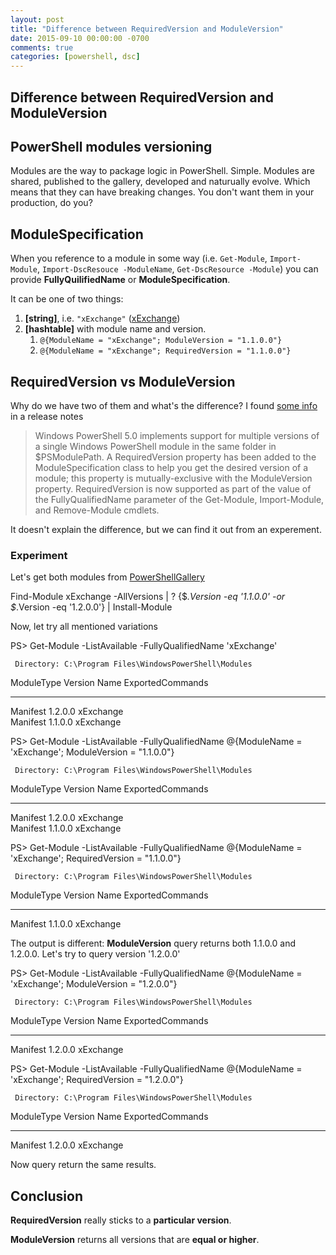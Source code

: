 ```yaml
---
layout: post
title: "Difference between RequiredVersion and ModuleVersion"
date: 2015-09-10 00:00:00 -0700
comments: true
categories: [powershell, dsc]
---
```


Difference between RequiredVersion and ModuleVersion
--------------------

## PowerShell modules versioning

Modules are the way to package logic in PowerShell. 
Simple.
Modules are shared, published to the gallery, developed and naturually evolve.
Which means that they can have breaking changes.
You don't want them in your production, do you?

## ModuleSpecification

When you reference to a module in some way (i.e. `Get-Module`, `Import-Module`, `Import-DscResouce -ModuleName`, `Get-DscResource -Module`)
you can provide **FullyQuilifiedName** or **ModuleSpecification**.

It can be one of two things:

1. **[string]**, i.e. `"xExchange"` ([xExchange](https://github.com/PowerShell/xExchange))
1. **[hashtable]** with module name and version.
   1. `@{ModuleName = "xExchange"; ModuleVersion = "1.1.0.0"}`
   1. `@{ModuleName = "xExchange"; RequiredVersion = "1.1.0.0"}`

## RequiredVersion vs ModuleVersion

Why do we have two of them and what's the difference?
I found [some info](https://technet.microsoft.com/en-us/%5Clibrary/Hh857339.aspx) in a release notes

> Windows PowerShell 5.0 implements support for multiple versions of a single Windows PowerShell module in the same folder in $PSModulePath. A RequiredVersion property has been added to the ModuleSpecification class to help you get the desired version of a module; this property is mutually-exclusive with the ModuleVersion property. RequiredVersion is now supported as part of the value of the FullyQualifiedName parameter of the Get-Module, Import-Module, and Remove-Module cmdlets.

It doesn't explain the difference, but we can find it out from an experement.

### Experiment

Let's get both modules from [PowerShellGallery](http://www.powershellgallery.com/)

   Find-Module xExchange -AllVersions | ? {$_.Version -eq '1.1.0.0' -or $_.Version -eq '1.2.0.0'} | Install-Module

Now, let try all mentioned variations


   PS> Get-Module -ListAvailable -FullyQualifiedName 'xExchange'
   
     Directory: C:\Program Files\WindowsPowerShell\Modules
   
   ModuleType Version    Name                                ExportedCommands                              
   ---------- -------    ----                                ----------------                              
   Manifest   1.2.0.0    xExchange                                                                         
   Manifest   1.1.0.0    xExchange 
   
   PS> Get-Module -ListAvailable -FullyQualifiedName @{ModuleName = 'xExchange'; ModuleVersion = "1.1.0.0"}
   
     Directory: C:\Program Files\WindowsPowerShell\Modules
   
   ModuleType Version    Name                                ExportedCommands                              
   ---------- -------    ----                                ----------------                              
   Manifest   1.2.0.0    xExchange                                                                         
   Manifest   1.1.0.0    xExchange                                                                         
   
   
   PS> Get-Module -ListAvailable -FullyQualifiedName @{ModuleName = 'xExchange'; RequiredVersion = "1.1.0.0"}
   
     Directory: C:\Program Files\WindowsPowerShell\Modules
   
   ModuleType Version    Name                                ExportedCommands                              
   ---------- -------    ----                                ----------------                              
   Manifest   1.1.0.0    xExchange      

The output is different: **ModuleVersion** query returns both 1.1.0.0 and 1.2.0.0.
Let's try to query version '1.2.0.0'

   PS> Get-Module -ListAvailable -FullyQualifiedName @{ModuleName = 'xExchange'; ModuleVersion = "1.2.0.0"}
   
   
     Directory: C:\Program Files\WindowsPowerShell\Modules
   
   ModuleType Version    Name                                ExportedCommands                              
   ---------- -------    ----                                ----------------                              
   Manifest   1.2.0.0    xExchange                                                                         
   
   
   PS> Get-Module -ListAvailable -FullyQualifiedName @{ModuleName = 'xExchange'; RequiredVersion = "1.2.0.0"}
   
     Directory: C:\Program Files\WindowsPowerShell\Modules
   
   ModuleType Version    Name                                ExportedCommands                              
   ---------- -------    ----                                ----------------                              
   Manifest   1.2.0.0    xExchange      


Now query return the same results.

## Conclusion

**RequiredVersion** really sticks to a **particular version**. 

**ModuleVersion** returns all versions that are **equal or higher**.
